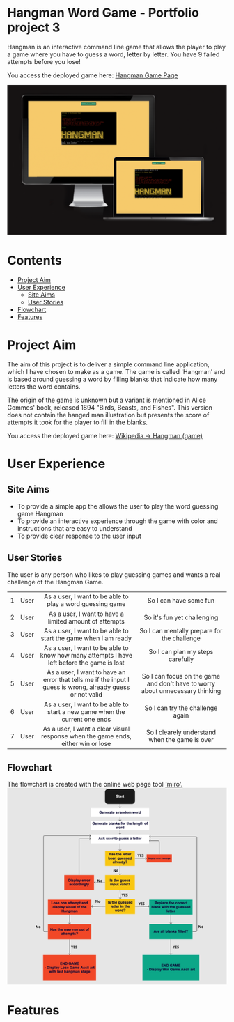 # Hangman Word Game - Portfolio project 3

Hangman is an interactive command line game that allows the player to play a game where you have to guess a word, letter by letter. You have 9 failed attempts before you lose!

You access the deployed game here: <a href="https://hangmanpp3.herokuapp.com/" target="_blank">Hangman Game Page</a>

![IMAGE ALT TEXT HERE](../docs/screenshots/responsive.png)

# Contents
- [Project Aim](#project-aim)
- [User Experience](#user-experience)
    - [Site Aims](#site-aims)
    - [User Stories](#user-stories)
- [Flowchart](#flowchart)
- [Features](#features)

# Project Aim

The aim of this project is to deliver a simple  command line application, which I have chosen to make as a game. The game is called 'Hangman' and is based around guessing a word by filling blanks that indicate how many letters the word contains.

The origin of the game is unknown but a variant is mentioned in Alice Gommes' book, released 1894 "Birds, Beasts, and Fishes". This version does not contain the hanged man illustration but presents the score of attempts it took for the player to fill in the blanks.

You access the deployed game here: <a href="https://en.wikipedia.org/wiki/Hangman_(game)" target="_blank">Wikipedia -> Hangman (game)</a>

# User Experience

## Site Aims

* To provide a simple app the allows the user to play the word guessing game Hangman
* To provide an interactive experience through the game with color and instructions that are easy to understand
* To provide clear response to the user input

## User Stories

The user is any person who likes to play guessing games and wants a real challenge of the Hangman Game.

|  |  |  |   |
|-----------------|:-------------|:---------------:|:---------------:|
| 1 | User | As a user, I want to be able to play a word guessing game | So I can have some fun|
| 2 | User | As a user, I want to have a limited amount of attempts| So it's fun yet challenging |
| 3 | User | As a user, I want to be able to start the game when I am ready | So I can mentally prepare for the challenge |
| 4 | User | As a user, I want to be able to know how many attempts I have left before the game is lost | So I can plan my steps carefully|
| 5 | User | As a user, I want to have an error that tells me if the input I guess is wrong, already guess or not valid | So I can focus on the game and don't have to worry about unnecessary thinking|
| 6 | User | As a user, I want to be able to start a new game when the current one ends | So I can try the challenge again|
| 7 | User | As a user, I want a clear visual response when the game ends, either win or lose | So I clearely understand when the game is over|

## Flowchart

The flowchart is created with the online web page tool <a href="https://miro.com/">'miro'.</a>
![IMAGE ALT TEXT HERE](../docs/screenshots/flowchart.png)

# Features